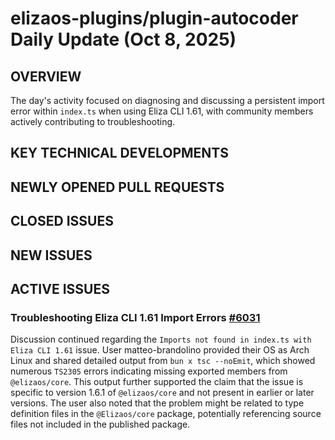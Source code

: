 # elizaos-plugins/plugin-autocoder Daily Update (Oct 8, 2025)
## OVERVIEW 
The day's activity focused on diagnosing and discussing a persistent import error within `index.ts` when using Eliza CLI 1.61, with community members actively contributing to troubleshooting.

## KEY TECHNICAL DEVELOPMENTS

## NEWLY OPENED PULL REQUESTS

## CLOSED ISSUES

## NEW ISSUES

## ACTIVE ISSUES
### Troubleshooting Eliza CLI 1.61 Import Errors [#6031](https://github.com/elizaos-plugins/plugin-autocoder/issues/6031)
Discussion continued regarding the `Imports not found in index.ts with Eliza CLI 1.61` issue. User matteo-brandolino provided their OS as Arch Linux and shared detailed output from `bun x tsc --noEmit`, which showed numerous `TS2305` errors indicating missing exported members from `@elizaos/core`. This output further supported the claim that the issue is specific to version 1.6.1 of `@elizaos/core` and not present in earlier or later versions. The user also noted that the problem might be related to type definition files in the `@Elizaos/core` package, potentially referencing source files not included in the published package.